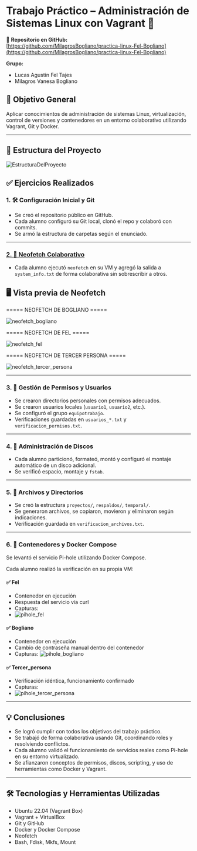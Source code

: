 # Trabajo Práctico – Administración de Sistemas Linux con Vagrant 🐧

🔗 **Repositorio en GitHub:**   
[https://github.com/MilagrosBogliano/practica-linux-Fel-Bogliano](https://github.com/MilagrosBogliano/practica-linux-Fel-Bogliano)

**Grupo:**  
- Lucas Agustin Fel Tajes  
- Milagros Vanesa Bogliano

## 🎯 Objetivo General

Aplicar conocimientos de administración de sistemas Linux, virtualización, control de versiones y contenedores en un entorno colaborativo utilizando Vagrant, Git y Docker.

---

## 📁 Estructura del Proyecto
![EstructuraDelProyecto](https://github.com/user-attachments/assets/fcd08083-062a-4358-b1c6-be9452f133e7)


## ✅ Ejercicios Realizados

### 1. 🛠️ Configuración Inicial y Git

- Se creó el repositorio público en GitHub.
- Cada alumno configuró su Git local, clonó el repo y colaboró con commits.
- Se armó la estructura de carpetas según el enunciado.

---

### [2. 📸 Neofetch Colaborativo](https://github.com/MilagrosBogliano/practica-linux-Fel-Bogliano/tree/main/neofetch)

- Cada alumno ejecutó `neofetch` en su VM y agregó la salida a `system_info.txt` de forma colaborativa sin sobrescribir a otros.

## 🖥️ Vista previa de Neofetch
===== NEOFETCH DE BOGLIANO =====
 
 ![neofetch_bogliano](https://github.com/user-attachments/assets/f6acf628-bdd9-4f4a-8b53-51277946154e)

===== NEOFETCH DE FEL =====

![neofetch_fel](https://github.com/user-attachments/assets/65d0fa19-1bcf-463b-9606-1cdfa58fd60b)

===== NEOFETCH DE TERCER PERSONA =====

![neofetch_tercer_persona](https://github.com/user-attachments/assets/0a683007-064e-42d2-a64e-3de072cc3bcd)

---

### 3. 👥 Gestión de Permisos y Usuarios

- Se crearon directorios personales con permisos adecuados.
- Se crearon usuarios locales (`usuario1`, `usuario2`, etc.).
- Se configuró el grupo `equipotrabajo`.
- Verificaciones guardadas en `usuarios_*.txt` y `verificacion_permisos.txt`.

---

### 4. 💽 Administración de Discos

- Cada alumno particionó, formateó, montó y configuró el montaje automático de un disco adicional.
- Se verificó espacio, montaje y `fstab`.

---

### 5. 📂 Archivos y Directorios

- Se creó la estructura `proyectos/`, `respaldos/`, `temporal/`.
- Se generaron archivos, se copiaron, movieron y eliminaron según indicaciones.
- Verificación guardada en `verificacion_archivos.txt`.

---

### 6. 🐳 Contenedores y Docker Compose

Se levantó el servicio Pi-hole utilizando Docker Compose.

Cada alumno realizó la verificación en su propia VM:

#### ✅ Fel
- Contenedor en ejecución
- Respuesta del servicio vía curl
- Capturas:
- ![pihole_fel](https://github.com/user-attachments/assets/37ad3e0e-7265-49f1-ab48-57ef51559b6d)

#### ✅ Bogliano
- Contenedor en ejecución
- Cambio de contraseña manual dentro del contenedor
- Capturas:
 ![pihole_bogliano](https://github.com/user-attachments/assets/97833a70-b5d3-4c0a-a3e6-899442d8bf0c)

#### ✅ Tercer_persona
- Verificación idéntica, funcionamiento confirmado
- Capturas:
- ![pihole_tercer_persona](https://github.com/user-attachments/assets/696b9d38-24a4-4c11-9124-f6ea963b0670)

---

## 💡 Conclusiones

- Se logró cumplir con todos los objetivos del trabajo práctico.
- Se trabajó de forma colaborativa usando Git, coordinando roles y resolviendo conflictos.
- Cada alumno validó el funcionamiento de servicios reales como Pi-hole en su entorno virtualizado.
- Se afianzaron conceptos de permisos, discos, scripting, y uso de herramientas como Docker y Vagrant.

---

## 🛠️ Tecnologías y Herramientas Utilizadas

- Ubuntu 22.04 (Vagrant Box)
- Vagrant + VirtualBox
- Git y GitHub
- Docker y Docker Compose
- Neofetch
- Bash, Fdisk, Mkfs, Mount
